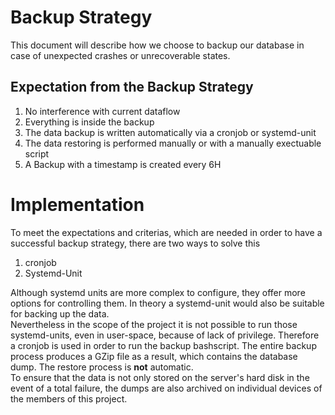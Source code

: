# Backup Strategy

This document will describe how we choose to backup our database in case of unexpected crashes or unrecoverable states.

## Expectation from the Backup Strategy
1. No interference with current dataflow
2. Everything is inside the backup
3. The data backup is written automatically via a cronjob or systemd-unit
4. The data restoring is performed manually or with a manually exectuable script
5. A Backup with a timestamp is created every 6H

# Implementation
To meet the expectations and criterias, which are needed in order to have a successful backup strategy, there are two ways to solve this  
1. cronjob
2. Systemd-Unit

Although systemd units are more complex to configure, they offer more options for controlling them.
In theory a systemd-unit would also be suitable for backing up the data.  
Nevertheless in the scope of the project it is not possible to run those systemd-units, even in user-space, because of lack of privilege.
Therefore a cronjob is used in order to run the backup bashscript.
The entire backup process produces a GZip file as a result, which contains the database dump.
The restore process is **not** automatic.  
To ensure that the data is not only stored on the server's hard disk in the event of a total failure, the dumps are also archived on individual devices of the members of this project.
